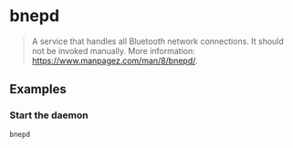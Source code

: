 # bnepd

> A service that handles all Bluetooth network connections. It should not be invoked manually. More information: <https://www.manpagez.com/man/8/bnepd/>.

## Examples

### Start the daemon

```bash
bnepd
```
